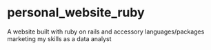 # personal_website_ruby
A website built with ruby on rails and accessory languages/packages marketing my skills as a data analyst 
